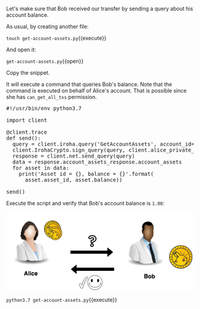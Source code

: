 Let's make sure that Bob received our transfer by sending a query about his account balance.

As usual, by creating another file:

`touch get-account-assets.py`{{execute}}

And open it:

`get-account-assets.py`{{open}}

Copy the snippet. 

It will execute a command that queries Bob's balance. 
Note that the command is executed on behalf of Alice's account. That is possible since she has `can_get_all_txs` permission.

<pre class="file" data-filename="get-account-assets.py" data-target="replace">
#!/usr/bin/env python3.7

import client

@client.trace
def send():
  query = client.iroha.query('GetAccountAssets', account_id='bob@test')
  client.IrohaCrypto.sign_query(query, client.alice_private_key)
  response = client.net.send_query(query)
  data = response.account_assets_response.account_assets
  for asset in data:
    print('Asset id = {}, balance = {}'.format(
      asset.asset_id, asset.balance))

send()
</pre>

Execute the script and verify that Bob's account balance is `1.00`:

![Query](assets/query.png)

`python3.7 get-account-assets.py`{{execute}}
